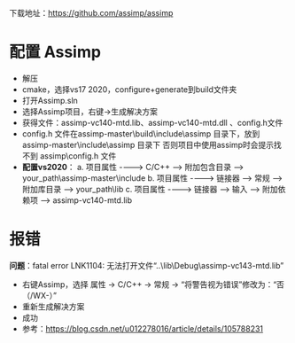 下载地址：https://github.com/assimp/assimp

# 配置 Assimp

- 解压
- cmake，选择vs17 2020，configure+generate到build文件夹
- 打开Assimp.sln
- 选择Assimp项目，右键->生成解决方案
- 获得文件：assimp-vc140-mtd.lib、assimp-vc140-mtd.dll 、config.h文件
- config.h 文件在assimp-master\build\include\assimp 目录下，放到assimp-master\include\assimp 目录下
否则项目中使用assimp时会提示找不到 assimp\config.h 文件
- **配置vs2020**：
  a. 项目属性 ----> C/C++ —> 附加包含目录 —> your_path\assimp-master\include
  b. 项目属性 ----> 链接器 —> 常规 —> 附加库目录 —> your_path\lib
  c. 项目属性 ----> 链接器 —> 输入 —> 附加依赖项 —> assimp-vc140-mtd.lib

# 报错

**问题**：fatal error LNK1104: 无法打开文件“..\lib\Debug\assimp-vc143-mtd.lib”

- 右键Assimp，选择 属性 -> C/C++ -> 常规 -> “将警告视为错误”修改为：“否（/WX-）”
- 重新生成解决方案
- 成功
- 参考：https://blog.csdn.net/u012278016/article/details/105788231




